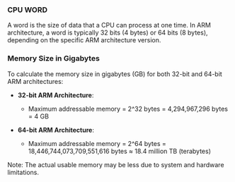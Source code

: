 ### CPU WORD

A word is the size of data that a CPU can process at one time. In ARM architecture, a word is typically 32 bits (4 bytes) or 64 bits (8 bytes), depending on the specific ARM architecture version.

### Memory Size in Gigabytes

To calculate the memory size in gigabytes (GB) for both 32-bit and 64-bit ARM architectures:

- **32-bit ARM Architecture**: 
    - Maximum addressable memory = 2^32 bytes = 4,294,967,296 bytes = 4 GB

- **64-bit ARM Architecture**: 
    - Maximum addressable memory = 2^64 bytes = 18,446,744,073,709,551,616 bytes ≈ 18.4 million TB (terabytes)

Note: The actual usable memory may be less due to system and hardware limitations.